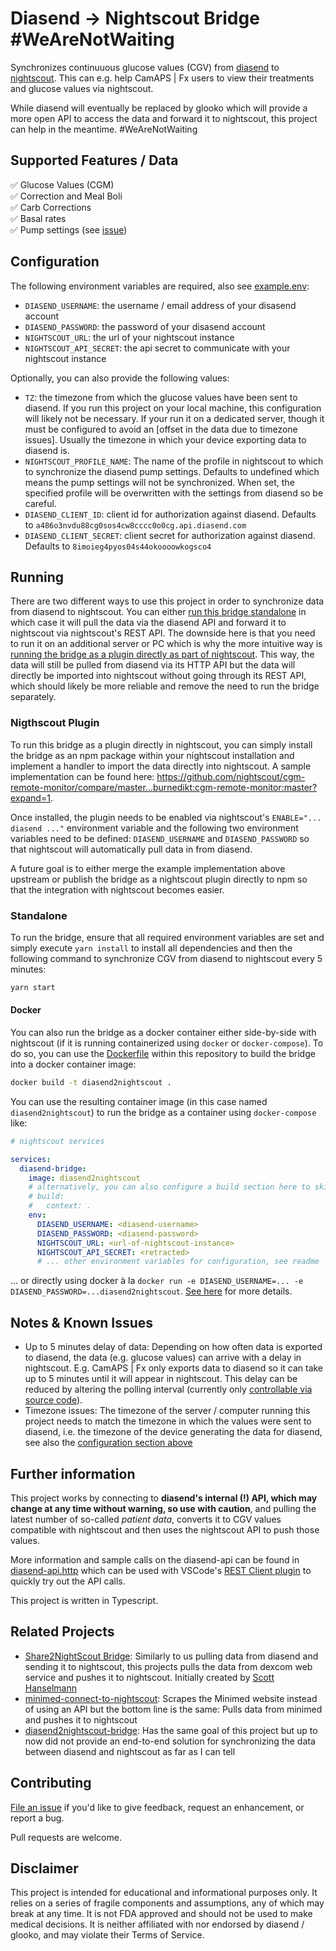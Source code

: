 # Diasend -> Nightscout Bridge #WeAreNotWaiting

Synchronizes continuuous glucose values (CGV) from [diasend] to [nightscout]. This can e.g. help CamAPS | Fx users to view their treatments and glucose values via nightscout.

While diasend will eventually be replaced by glooko which will provide a more open API to access the data and forward it to nightscout, this project can help in the meantime. #WeAreNotWaiting

## Supported Features / Data

✅ Glucose Values (CGM) <br />
✅ Correction and Meal Boli <br />
✅ Carb Corrections <br />
✅ Basal rates <br />
✅ Pump settings (see [issue][pump-settings-issue])


## Configuration

The following environment variables are required, also see [example.env](./.env.example):

- `DIASEND_USERNAME`: the username / email address of your disasend account
- `DIASEND_PASSWORD`: the password of your disasend account
- `NIGHTSCOUT_URL`: the url of your nightscout instance
- `NIGHTSCOUT_API_SECRET`: the api secret to communicate with your nightscout instance

Optionally, you can also provide the following values:

- `TZ`: the timezone from which the glucose values have been sent to diasend. If you run this project on your local machine, this configuration will likely not be necessary. If your run it on a dedicated server, though it must be configured to avoid an [offset in the data due to timezone issues]. Usually the timezone in which your device exporting data to diasend is.
- `NIGHTSCOUT_PROFILE_NAME`: The name of the profile in nightscout to which to synchronize the diasend pump settings. Defaults to undefined which means the pump settings will not be synchronized. When set, the specified profile will be overwritten with the settings from diasend so be careful.
- `DIASEND_CLIENT_ID`: client id for authorization against diasend. Defaults to `a486o3nvdu88cg0sos4cw8cccc0o0cg.api.diasend.com`
- `DIASEND_CLIENT_SECRET`: client secret for authorization against diasend. Defaults to `8imoieg4pyos04s44okoooowkogsco4`

## Running

There are two different ways to use this project in order to synchronize data from diasend to nightscout. You can either [run this bridge standalone](#standalone) in which case it will pull the data via the diasend API and forward it to nightscout via nightscout's REST API. The downside here is that you need to run it on an additional server or PC which is why the more intuitive way is [running the bridge as a plugin directly as part of nightscout](#nightscout-plugin). This way, the data will still be pulled from diasend via its HTTP API but the data will directly be imported into nightscout without going through its REST API, which should likely be more reliable and remove the need to run the bridge separately.

### Nigthscout Plugin

To run this bridge as a plugin directly in nightscout, you can simply install the bridge as an npm package within your nightscout installation and implement a handler to import the data directly into nightscout. A sample implementation can be found here: https://github.com/nightscout/cgm-remote-monitor/compare/master...burnedikt:cgm-remote-monitor:master?expand=1.

Once installed, the plugin needs to be enabled via nightscout's `ENABLE="... diasend ..."` environment variable and the following two environment variables need to be defined: `DIASEND_USERNAME` and `DIASEND_PASSWORD` so that nightscout will automatically pull data in from diasend.

A future goal is to either merge the example implementation above upstream or publish the bridge as a nightscout plugin directly to npm so that the integration with nightscout becomes easier.

### Standalone

To run the bridge, ensure that all required environment variables are set and simply execute `yarn install` to install all dependencies and then the following command to synchronize CGV from diasend to nightscout every 5 minutes:

```sh
yarn start
```

#### Docker

You can also run the bridge as a docker container either side-by-side with nightscout (if it is running containerized using `docker` or `docker-compose`). To do so, you can use the [Dockerfile](./Dockerfile) within this repository to build the bridge into a docker container image:

```sh
docker build -t diasend2nightscout .
```

You can use the resulting container image (in this case named `diasend2nightscout`) to run the bridge as a container using `docker-compose` like:

```yaml
# nightscout services

services:
  diasend-bridge:
    image: diasend2nightscout
    # alternatively, you can also configure a build section here to skip the explicit build step above. uncomment the following lines to do so
    # build:
    #   context: .
    env:
      DIASEND_USERNAME: <diasend-username>
      DIASEND_PASSWORD: <diasend-password>
      NIGHTSCOUT_URL: <url-of-nightscout-instance>
      NIGHTSCOUT_API_SECRET: <retracted>
      # ... other environment variables for configuration, see readme
```

... or directly using docker à la `docker run -e DIASEND_USERNAME=... -e DIASEND_PASSWORD=...diasend2nightscout`. [See here][docker-deployment-issue] for more details.

## Notes & Known Issues

- Up to 5 minutes delay of data: Depending on how often data is exported to diasend, the data (e.g. glucose values) can arrive with a delay in nightscout. E.g. CamAPS | Fx only
exports data to diasend so it can take up to 5 minutes until it will appear in
nightscout. This delay can be reduced by altering the polling interval (currently only [controllable via source code][change-polling-interval]).
- Timezone issues: The timezone of the server / computer running this project
  needs to match the timezone in which the values were sent to diasend, i.e. the timezone of the device generating the data for diasend, see also the [configuration section above](#configuration)

## Further information

This project works by connecting to **diasend's internal (!) API, which may change at any time without warning, so use with caution**, and pulling the latest number of
so-called _patient data_, converts it to CGV values compatible with nightscout and then uses the nightscout API to push those values.

More information and sample calls on the diasend-api can be found in [diasend-api.http](./diasend-api.http) which can be used with VSCode's [REST Client plugin]
to quickly try out the API calls.

This project is written in Typescript.

## Related Projects

- [Share2NightScout Bridge]: Similarly to us pulling data from diasend and sending it to nightscout, this projects pulls the data from dexcom web service and pushes it to nightscout. Initially created by [Scott Hanselmann]
- [minimed-connect-to-nightscout]: Scrapes the Minimed website instead of using an API but the bottom line is the same: Pulls data from minimed and pushes it to nightscout
- [diasend2nightscout-bridge]: Has the same goal of this project but up to now did not provide an end-to-end solution for synchronizing the data between diasend and nightscout as far as I can tell

## Contributing

[File an issue] if you'd like to give feedback, request an enhancement, or report a bug.

Pull requests are welcome.

## Disclaimer

This project is intended for educational and informational purposes only. It relies on a series of fragile components and assumptions, any of which may break at any time. It is not FDA approved and should not be used to make medical decisions. It is neither affiliated with nor endorsed by diasend / glooko, and may violate their Terms of Service.

[diasend]: https://www.diasend.com/
[Share2NightScout Bridge]: https://github.com/nightscout/share2nightscout-bridge
[nightscout]: https://github.com/nightscout/cgm-remote-monitor
[Scott Hanselmann]: https://www.hanselman.com/blog/bridging-dexcom-share-cgm-receivers-and-nightscout
[minimed-connect-to-nightscout]: https://github.com/nightscout/minimed-connect-to-nightscout
[REST Client plugin]: https://marketplace.visualstudio.com/items?itemName=humao.rest-client
[diasend2nightscout-bridge]: https://github.com/funkstille/diasend2nightscout-bridge
[change-polling-interval]: https://github.com/burnedikt/diasend-nightscout-bridge/blob/f29f671dfa74bf9b14ae8610d84c8d58a654c37f/index.ts#L190
[pump-settings-issue]: https://github.com/burnedikt/diasend-nightscout-bridge/issues/1
[File an issue]: https://github.com/burnedikt/diasend-nightscout-bridge/issues/new/choose
[docker-deployment-issue]: https://github.com/burnedikt/diasend-nightscout-bridge/issues/16
